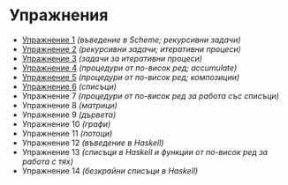Упражнения
==========
* [Упражнение 1](01/) _(въведение в Scheme; рекурсивни задачи)_
* [Упражнение 2](02/) _(рекурсивни задачи; итеративни процеси)_
* [Упражнение 3](03/) _(задачи за итеративни процеси)_
* [Упражнение 4](04/) _(процедури от по-висок ред; accumulate)_
* [Упражнение 5](05/) _(процедури от по-висок ред; композиции)_
* [Упражнение 6](06/) _(списъци)_
* Упражнение 7 _(процедури от по-висок ред за работа със списъци)_
* Упражнение 8 _(матрици)_
* Упражнение 9 _(дървета)_
* Упражнение 10 _(графи)_
* Упражнение 11 _(потоци)_
* Упражнение 12 _(въведение в Haskell)_
* Упражнение 13 _(списъци в Haskell и функции от по-висок ред за работа с тях)_
* Упражнение 14 _(безкрайни списъци в Haskell)_
